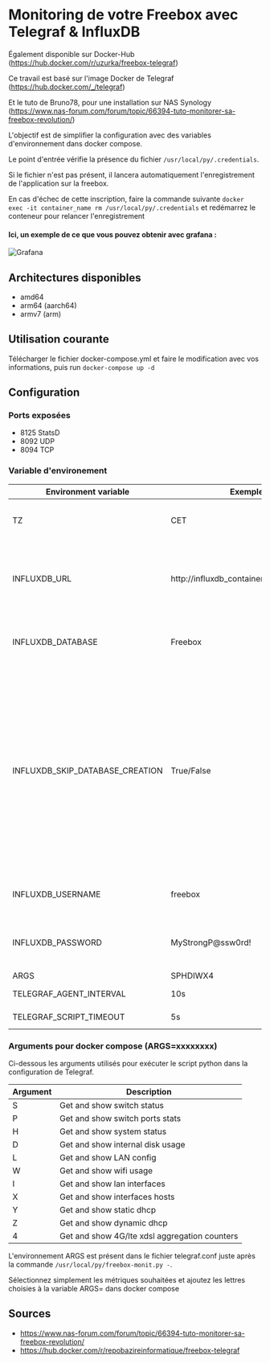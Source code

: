 # Monitoring de votre Freebox avec Telegraf & InfluxDB
Également disponible sur Docker-Hub (https://hub.docker.com/r/uzurka/freebox-telegraf)

Ce travail est basé sur l'image Docker de Telegraf (https://hub.docker.com/_/telegraf)

Et le tuto de Bruno78, pour une installation sur NAS Synology (https://www.nas-forum.com/forum/topic/66394-tuto-monitorer-sa-freebox-revolution/)

L'objectif est de simplifier la configuration avec des variables d'environnement dans docker compose.

Le point d'entrée vérifie la présence du fichier ``/usr/local/py/.credentials``.

Si le fichier n'est pas présent, il lancera automatiquement l'enregistrement de l'application sur la freebox.

En cas d'échec de cette inscription, faire la commande suivante ``docker exec -it container_name rm /usr/local/py/.credentials`` et redémarrez le conteneur pour relancer l'enregistrement

#### Ici, un exemple de ce que vous pouvez obtenir avec grafana : 
![Grafana](https://github.com/dynaloo/monitoring-freebox/exemple-grafana.png)

## Architectures disponibles
- amd64
- arm64 (aarch64)
- armv7 (arm)

## Utilisation courante
Télécharger le fichier docker-compose.yml et faire le modification avec vos informations, puis run ``docker-compose up -d``

## Configuration

### Ports exposées
- 8125 StatsD
- 8092 UDP
- 8094 TCP  


### Variable d'environement
| Environment variable            | Exemple                                 | Usage                                                                                                                                                                                 |
|---------------------------------|-----------------------------------------|---------------------------------------------------------------------------------------------------------------------------------------------------------------------------------------|
| TZ                              | CET                                     | Set your TimeZone into the container                                                                                                                                                  |
| INFLUXDB_URL                    | http://influxdb_container_hostname:port | Set the InfluxDB URL so the container can write metrics into it                                                                                                                       |
| INFLUXDB_DATABASE               | Freebox                                 | The name of the database Telegraf will write on                                                                                                                                       |
| INFLUXDB_SKIP_DATABASE_CREATION | True/False                              | True : The database will not attempt to be created by the telegraf container False : The database will be created by the telegraf container, using USERNAME & PASSWORD provided below |
| INFLUXDB_USERNAME               | freebox                                 | Username for the InfluxDB database                                                                                                                                                    |
| INFLUXDB_PASSWORD               | MyStrongP@ssw0rd!                       | Password used for the InfluxDB database                                                                                                                                               |
| ARGS                            | SPHDIWX4                                | See below                                                                                                                                                                             |
| TELEGRAF_AGENT_INTERVAL                            | 10s                                |defaults to 10s|
| TELEGRAF_SCRIPT_TIMEOUT                            | 5s                                |defaults to 5s|

### Arguments pour docker compose (ARGS=xxxxxxxx)
Ci-dessous les arguments utilisés pour exécuter le script python dans la configuration de Telegraf.

| Argument | Description                                   |
|----------|-----------------------------------------------|
| S        | Get and show switch status                    |
| P        | Get and show switch ports stats               |
| H        | Get and show system status                    |
| D        | Get and show internal disk usage              |
| L        | Get and show LAN config                       |
| W        | Get and show wifi usage                       |
| I        | Get and show lan interfaces                   |
| X        | Get and show interfaces hosts                 |
| Y        | Get and show static dhcp                      |
| Z        | Get and show dynamic dhcp                     |
| 4        | Get and show 4G/lte xdsl aggregation counters |

L'environnement ARGS est présent dans le fichier telegraf.conf juste après la commande ``/usr/local/py/freebox-monit.py -``.

  Sélectionnez simplement les métriques souhaitées et ajoutez les lettres choisies à la variable ARGS= dans docker compose

## Sources
- https://www.nas-forum.com/forum/topic/66394-tuto-monitorer-sa-freebox-revolution/
- https://hub.docker.com/r/repobazireinformatique/freebox-telegraf
